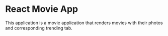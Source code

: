 # React Movie App

This application is a movie application that renders movies with their photos and corresponding trending tab.
